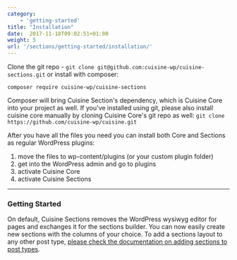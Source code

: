 ```yaml
---
category: 
    - 'getting-started'
title: "Installation"
date:  2017-11-18T09:02:51+01:00
weight: 5
url: '/sections/getting-started/installation/'
---
```


Clone the git repo - `git clone git@github.com:cuisine-wp/cuisine-sections.git` or install with composer:

`composer require cuisine-wp/cuisine-sections`

Composer will bring Cuisine Section's dependency, which is Cuisine Core into your project as well. If you've installed using git, please also install cuisine core manually by cloning Cuisine Core's git repo as well: `git clone https://github.com/cuisine-wp/cuisine.git`

After you have all the files you need you can install both Core and Sections as regular WordPress plugins:

1. move the files to wp-content/plugins (or your custom plugin folder)
2. get into the WordPress admin and go to plugins
3. activate Cuisine Core
4. activate Cuisine Sections

---

### Getting Started

On default, Cuisine Sections removes the WordPress wysiwyg editor for pages and exchanges it for the sections builder. You can now easily create new sections with the columns of your choice. To add a sections layout to any other post type, [please check the documentation on adding sections to post types](/sections/getting-started/adding-section-post-types/).